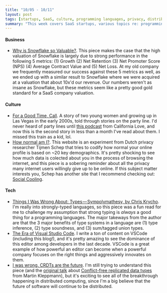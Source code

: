 ```yaml
---
title: "10/05 - 10/11"
layout: post
tags: [startups, SaaS, culture, programming languages, privacy, distributed systems, types, text editors]
summary: "This week covers SaaS startups, various topics re: programming languages, and some interesting websites for thinking about online privacy (or rather, the lack thereof)."
---
```


#### Business

* [Why is Snowflake so Valuable?](https://www.freshpaint.io/blog/why-is-snowflake-so-valuable).  This piece makes the case that the high valuation of Snowflake is largely due to strong performance in the following 5 metrics: (1) Growth (2) Net Retention (3) Net Promoter Score (NPS) (4) Average Contract Value and (5) Net Loss.  At my old company we frequently measured our success against these 5 metrics as well, as we ended up with a similar result to Snowflake where we were acquired at a valuation that about 10x'd our revenue.  Our numbers weren't as insane as Snowflake, but these metrics seem  like a pretty good gold standard for a SaaS company valuation.

#### Culture

* [For a Good Time, Call](https://www.guernicamag.com/for-a-good-time-call/).  A story of two young women and growing up in Las Vegas in the early 2000s, told through stories on the party line.  I'd never heard of party lines until [this podcast](https://podcasts.apple.com/nz/podcast/p-line/id1522337888?i=1000485162923) from California Love, and now this is the second story in less than a month I've read about them.  I missed this train as a kid, lol.
* [How normal am I?](https://www.hownormalami.eu/).  This website is an experiment from Dutch privacy researcher Tijmen Schep that tries to codify how normal your online profile is based on ~20 key demographics.  It's pretty shocking to see how much data is colected about you in the process of browsing the internet, and this piece is a sobering reminder about all the privacy many internet users willingly give up to be online.  If this subject matter interests you, Schep has another site that I recommend checking out: [Social Cooling](https://www.socialcooling.com/).

#### Tech

* [Things I Was Wrong About: Types — Sympolymathesy, by Chris Krycho](https://v5.chriskrycho.com/journal/things-i-was-wrong-about/1-types/).  I'm really into strongly-typed languages, so this piece was a fun read for me to challenge my assumption that strong typing is _always_ a good thing for a programming languages.  The major takeways from the author are that the 3 major benefits of type systems in a language are (1) type inference, (2) type soundness, and (3) sum/tagged union types.  
* [The Era of Visual Studio Code](https://blog.robenkleene.com/2020/09/21/the-era-of-visual-studio-code/).  I write a ton of content on VSCode (including this blog!), and it's pretty amazing to see the dominance of this editor among developers in the last decade.  VSCode is a great example of how powerful an editor can become when a powerful company focuses on the right things and aggressively innovates on them.  
* [I was wrong. CRDTs are the future](https://josephg.com/blog/crdts-are-the-future/).  I'm still trying to understand this piece (and the [original talk](https://www.youtube.com/watch?v=x7drE24geUw) about [Conflict-free replicated data types](https://en.wikipedia.org/wiki/Conflict-free_replicated_data_type) from Martin Kleppmann), but it's exciting to see all of the breakthrough happening in distributed computing, since I'm a big believe that the future of software will continue to be distributed.
